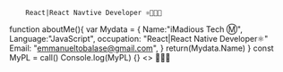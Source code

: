 
        React|React Navtive Developer ⚛️👨🏽‍💻

function aboutMe(){
 var Mydata = {
  Name:"iMadious Tech Ⓜ️",
  Language:"JavaScript",
  occupation: "React|React Native Developer⚛️"
  Email: "emmanueltobalase@gmail.com",
}
return(Mydata.Name)
}
const MyPL = call()
Console.log(MyPL)
 {} <> 👨🏽‍💻
<!---Manuel-Lab-Code is a ✨ special ✨ repository because its `README.md` (this file) appears on your GitHub profile.
You can click the Preview link to take a look at your changes.
--->
